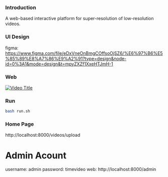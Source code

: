 ### Introduction
A web-based interactive platform for super-resolution of low-resolution videos.

### UI Design

figma: https://www.figma.com/file/eDxVneOnBmgCOffsoOjSZ6/%E6%97%B6%E5%85%89%E8%A7%86%E9%A2%91?type=design&node-id=0%3A1&mode=design&t=mpyZXZf1XxeHTJmH-1

### Web

[![Video Title](https://img.youtube.com/vi/dhPkKZBGMlM/0.jpg)](https://www.youtube.com/watch?v=dhPkKZBGMlM)

### Run
```sh
bash run.sh
```

### Home Page
http://localhost:8000/videos/upload

# Admin Acount
username: admin
password: timevideo
web: http://localhost:8000/admin
